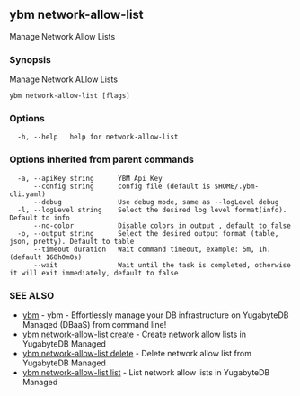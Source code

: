## ybm network-allow-list

Manage Network Allow Lists

### Synopsis

Manage Network ALlow Lists

```
ybm network-allow-list [flags]
```

### Options

```
  -h, --help   help for network-allow-list
```

### Options inherited from parent commands

```
  -a, --apiKey string      YBM Api Key
      --config string      config file (default is $HOME/.ybm-cli.yaml)
      --debug              Use debug mode, same as --logLevel debug
  -l, --logLevel string    Select the desired log level format(info). Default to info
      --no-color           Disable colors in output , default to false
  -o, --output string      Select the desired output format (table, json, pretty). Default to table
      --timeout duration   Wait command timeout, example: 5m, 1h. (default 168h0m0s)
      --wait               Wait until the task is completed, otherwise it will exit immediately, default to false
```

### SEE ALSO

* [ybm](ybm.md)	 - ybm - Effortlessly manage your DB infrastructure on YugabyteDB Managed (DBaaS) from command line!
* [ybm network-allow-list create](ybm_network-allow-list_create.md)	 - Create network allow lists in YugabyteDB Managed
* [ybm network-allow-list delete](ybm_network-allow-list_delete.md)	 - Delete network allow list from YugabyteDB Managed
* [ybm network-allow-list list](ybm_network-allow-list_list.md)	 - List network allow lists in YugabyteDB Managed


